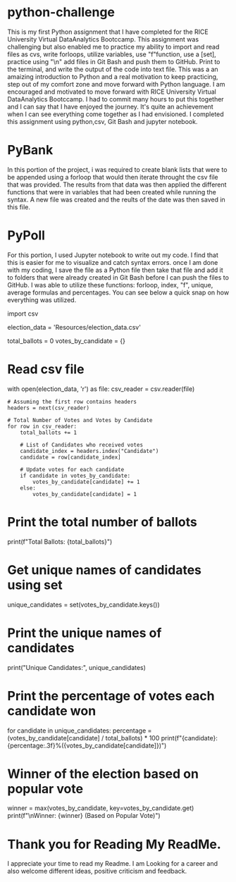 # python-challenge
This is my first Python assignment that I have completed for the RICE University Virtual DataAnalytics Bootccamp. This assignment was challenging but also enabled me to practice my ability to import and read files as cvs, write 
 forloops,  utilize variables, use "f"function, use a [set], practice using "\n" add files in Git Bash and push them to GitHub. Print to the terminal, and write the output of the code into text file. This was a an amaizing introduction to Python and a real motivation to keep practicing, step out of my comfort zone and move forward with Python language. I am encouraged and motivated to move forward with  RICE University Virtual DataAnalytics Bootccamp. I had to commit many hours to put this together and I can say that I have enjoyed the journey. It's quite an achievement when I can see everything come together as I had envisioned.
I completed this assignment using python,csv, Git Bash and jupyter notebook.

# PyBank
In this portion of the project, i was required to create blank lists that were to be appended using a forloop that would then iterate throught the csv file that was provided. The results from that data was then applied the different functions that were in variables that had been created while running the syntax. A new file was created and the reults of the date was then saved in this file.

# PyPoll
For this portion, I used Jupyter notebook to write out my code. I find that this is easier for me to visualize and catch syntax errors. once I am done with my coding, I save the file as a Python file then take that file and add it to folders that were already created in Git Bash before I can push the files to GitHub. I was able to utilize these functions: forloop, index, "f", unique, average formulas and percentages. You can see below a quick snap on how everything was utilized.

import csv

election_data = 'Resources/election_data.csv'

total_ballots = 0
votes_by_candidate = {}

# Read csv file
with open(election_data, 'r') as file:
    csv_reader = csv.reader(file)
    
    # Assuming the first row contains headers
    headers = next(csv_reader)

    # Total Number of Votes and Votes by Candidate
    for row in csv_reader:
        total_ballots += 1

        # List of Candidates who received votes
        candidate_index = headers.index("Candidate")
        candidate = row[candidate_index]

        # Update votes for each candidate
        if candidate in votes_by_candidate:
            votes_by_candidate[candidate] += 1
        else:
            votes_by_candidate[candidate] = 1

# Print the total number of ballots
print(f"Total Ballots: {total_ballots}")

# Get unique names of candidates using set
unique_candidates = set(votes_by_candidate.keys())

# Print the unique names of candidates
print("Unique Candidates:", unique_candidates)

# Print the percentage of votes each candidate won
for candidate in unique_candidates:
    percentage = (votes_by_candidate[candidate] / total_ballots) * 100
    print(f"{candidate}: {percentage:.3f}%({votes_by_candidate[candidate]})")

# Winner of the election based on popular vote
winner = max(votes_by_candidate, key=votes_by_candidate.get)
print(f"\nWinner: {winner} (Based on Popular Vote)")

 # Thank you for Reading My ReadMe.
 I appreciate your time to read my Readme. I am Looking for a career and also welcome different ideas, positive criticism and feedback.
